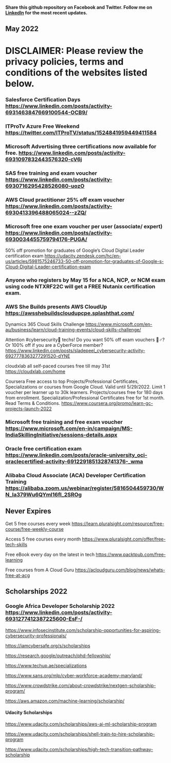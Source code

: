 #### Share this github repository on Facebook and Twitter. Follow me on [LinkedIn](https://www.linkedin.com/posts/activity-6930716295428526080-uozO) for the most recent updates.

May 2022
-------------------------------------

# DISCLAIMER: Please review the privacy policies, terms and conditions of the websites listed below.

### Salesforce Certification Days https://www.linkedin.com/posts/activity-6931463847669100544-OCB9/

### ITProTv Azure Free Weekend https://twitter.com/ITProTV/status/1524841959449411584

### Microsoft Advertising three certifications now available for free. https://www.linkedin.com/posts/activity-6931097832443576320-cV6j

### SAS free training and exam voucher https://www.linkedin.com/posts/activity-6930716295428526080-uozO

### AWS Cloud practitioner 25% off exam voucher https://www.linkedin.com/posts/activity-6930413396488065024--zZQ/

### Microsoft free one exam voucher per user (associate/ expert) https://www.linkedin.com/posts/activity-6930034455759794176-PUGA/

50% off promotion for graduates of Google’s Cloud Digital Leader certification exam https://udacity.zendesk.com/hc/en-us/articles/5981575246733-50-off-promotion-for-graduates-of-Google-s-Cloud-Digital-Leader-certification-exam

### Anyone who registers by May 15 for a NCA, NCP, or NCM exam using code NTXRF22C will get a FREE Nutanix certification exam.

### AWS She Builds presents AWS CloudUp https://awsshebuildscloudupcpe.splashthat.com/

Dynamics 365 Cloud Skills Challenge https://www.microsoft.com/en-au/business/learn/cloud-training-events/cloud-skills-challenge/

Attention #cybersecurity🚨 techs! Do you want 50% off exam vouchers 🤷♂️? Or 100% off if you are a CyberForce member? https://www.linkedin.com/posts/sladepeel_cybersecurity-activity-6927778363277291520-dYNE

cloudxlab all self-paced courses free till may 31st https://cloudxlab.com/home

Coursera Free access to top Projects/Professional Certificates, Specializations or courses from Google Cloud. Valid until 5/29/2022. Limit 1 voucher per learner up to 30k learners. Projects/courses free for 180 days from enrollment. Specialization/Professional Certificates free for 1st month. Read Terms & Conditions. https://www.coursera.org/promo/learn-gc-projects-launch-2022

### Microsoft free training and free exam voucher https://www.microsoft.com/en-in/campaign/MS-IndiaSkillingInitiative/sessions-details.aspx 



### Oracle free certification exam https://www.linkedin.com/posts/oracle-university_oci-oraclecertified-activity-6912291851328741376-_wma

### Alibaba Cloud Associate (ACA) Developer Certification Training https://alibaba.zoom.us/webinar/register/5816504459730/WN_la379Wu6QYmI16fl_2SROg


Never Expires
------------------------------

Get 5 free courses every week https://learn.pluralsight.com/resource/free-course/free-weekly-course

Access 5 free courses every month https://www.pluralsight.com/offer/free-tech-skills

Free eBook every day on the latest in tech https://www.packtpub.com/free-learning

Free courses from A Cloud Guru https://acloudguru.com/blog/news/whats-free-at-acg

 
Scholarships 2022
-----------------------------

### Google Africa Developer Scholarship 2022 https://www.linkedin.com/posts/activity-6931277412387225600-EsF-/

https://www.infosecinstitute.com/scholarship-opportunities-for-aspiring-cybersecurity-professionals/
  
https://iamcybersafe.org/s/scholarships

https://research.google/outreach/phd-fellowship/

https://www.techup.ae/specializations

https://www.sans.org/mlp/cyber-workforce-academy-maryland/

https://www.crowdstrike.com/about-crowdstrike/nextgen-scholarship-program/

https://aws.amazon.com/machine-learning/scholarship/

#### Udacity Scholarships

https://www.udacity.com/scholarships/aws-ai-ml-scholarship-program

https://www.udacity.com/scholarships/shell-train-to-hire-scholarship-program

https://www.udacity.com/scholarships/high-tech-transition-pathway-scholarship




